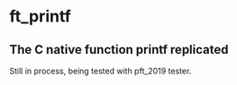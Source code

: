 # ft_printf
## The C native function printf replicated
Still in process, being tested with pft_2019 tester.

